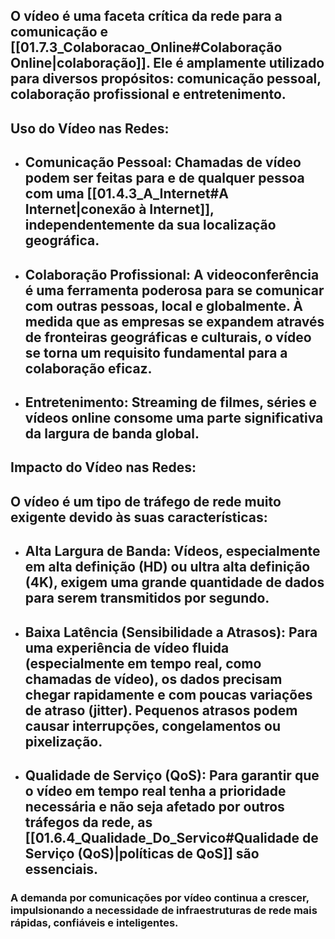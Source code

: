 ## O **vídeo** é uma faceta crítica da rede para a comunicação e [[01.7.3_Colaboracao_Online#Colaboração Online\|colaboração]]. Ele é amplamente utilizado para diversos propósitos: comunicação pessoal, colaboração profissional e entretenimento.

## Uso do Vídeo nas Redes:
* ## **Comunicação Pessoal:** Chamadas de vídeo podem ser feitas para e de qualquer pessoa com uma [[01.4.3_A_Internet#A Internet\|conexão à Internet]], independentemente da sua localização geográfica.
* ## **Colaboração Profissional:** A **videoconferência** é uma ferramenta poderosa para se comunicar com outras pessoas, local e globalmente. À medida que as empresas se expandem através de fronteiras geográficas e culturais, o vídeo se torna um requisito fundamental para a colaboração eficaz.
* ## **Entretenimento:** Streaming de filmes, séries e vídeos online consome uma parte significativa da largura de banda global.
## Impacto do Vídeo nas Redes:

## O vídeo é um tipo de tráfego de rede muito exigente devido às suas características:
* ## **Alta Largura de Banda:** Vídeos, especialmente em alta definição (HD) ou ultra alta definição (4K), exigem uma grande quantidade de dados para serem transmitidos por segundo.
* ## **Baixa Latência (Sensibilidade a Atrasos):** Para uma experiência de vídeo fluida (especialmente em tempo real, como chamadas de vídeo), os dados precisam chegar rapidamente e com poucas variações de atraso (jitter). Pequenos atrasos podem causar interrupções, congelamentos ou pixelização.
* ## **Qualidade de Serviço (QoS):** Para garantir que o vídeo em tempo real tenha a prioridade necessária e não seja afetado por outros tráfegos da rede, as [[01.6.4_Qualidade_Do_Servico#Qualidade de Serviço (QoS)\|políticas de QoS]] são essenciais.

### A demanda por comunicações por vídeo continua a crescer, impulsionando a necessidade de infraestruturas de rede mais rápidas, confiáveis e inteligentes.

